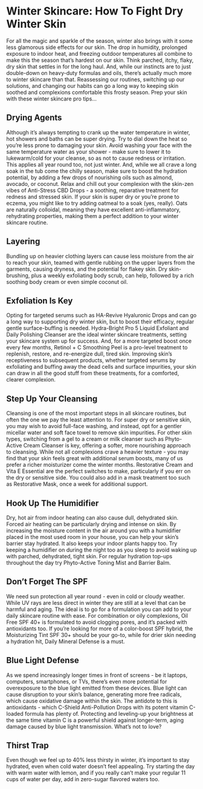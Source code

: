 # Winter Skincare: How To Fight Dry Winter Skin

For all the magic and sparkle of the season, winter also brings with it some less glamorous side effects for our skin. The drop in humidity, prolonged exposure to indoor heat, and freezing outdoor temperatures all combine to make this the season that’s hardest on our skin. Think parched, itchy, flaky, dry skin that settles in for the long haul. And, while our instincts are to just double-down on heavy-duty formulas and oils, there’s actually much more to winter skincare than that. Reassessing our routines, switching up our solutions, and changing our habits can go a long way to keeping skin soothed and complexions comfortable this frosty season.
Prep your skin with these winter skincare pro tips...

## Drying Agents

Although it’s always tempting to crank up the water temperature in winter, hot showers and baths can be super drying. Try to dial down the heat so you’re less prone to damaging your skin. Avoid washing your face with the same temperature water as your shower - make sure to lower it to lukewarm/cold for your cleanse, so as not to cause redness or irritation. This applies all year round too, not just winter.
And, while we all crave a long soak in the tub come the chilly season, make sure to boost the hydration potential, by adding a few drops of nourishing oils such as almond, avocado, or coconut. Relax and chill out your complexion with the skin-zen vibes of Anti-Stress CBD Drops - a soothing, reparative treatment for redness and stressed skin. If your skin is super dry or you’re prone to eczema, you might like to try adding oatmeal to a soak (yes, really). Oats are naturally colloidal, meaning they have excellent anti-inflammatory, rehydrating properties, making them a perfect addition to your winter skincare routine.

## Layering

Bundling up on heavier clothing layers can cause less moisture from the air to reach your skin, teamed with gentle rubbing on the upper layers from the garments, causing dryness, and the potential for flakey skin. Dry skin-brushing, plus a weekly exfoliating body scrub, can help, followed by a rich soothing body cream or even simple coconut oil.

## Exfoliation Is Key

Opting for targeted serums such as HA-Revive Hyaluronic Drops and can go a long way to supporting dry winter skin, but to boost their efficacy, regular gentle surface-buffing is needed. Hydra-Bright Pro 5 Liquid Exfoliant and Daily Polishing Cleanser are the ideal winter skincare treatments, setting your skincare system up for success. And, for a more targeted boost once every few months, Retinol + C Smoothing Peel is a pro-level treatment to replenish, restore, and re-energize dull, tired skin. Improving skin’s receptiveness to subsequent products, whether targeted serums by exfoliating and buffing away the dead cells and surface impurities, your skin can draw in all the good stuff from these treatments, for a comforted, clearer complexion.

## Step Up Your Cleansing

Cleansing is one of the most important steps in all skincare routines, but often the one we pay the least attention to. For super dry or sensitive skin, you may wish to avoid full-face washing, and instead, opt for a gentler micellar water and soft face towel to remove skin impurities. For other skin types, switching from a gel to a cream or milk cleanser such as Phyto-Active Cream Cleanser is key, offering a softer, more nourishing approach to cleansing. While not all complexions crave a heavier texture - you may find that your skin feels great with additional serum boosts, many of us prefer a richer moisturizer come the winter months. Restorative Cream and Vita E Essential are the perfect switches to make, particularly if you err on the dry or sensitive side. You could also add in a mask treatment too such as Restorative Mask, once a week for additional support.

## Hook Up The Humidifier

Dry, hot air from indoor heating can also cause dull, dehydrated skin. Forced air heating can be particularly drying and intense on skin. By increasing the moisture content in the air around you with a humidifier placed in the most used room in your house, you can help your skin’s barrier stay hydrated. It also keeps your indoor plants happy too. Try keeping a humidifier on during the night too as you sleep to avoid waking up with parched, dehydrated, tight skin. For regular hydration top-ups throughout the day try Phyto-Active Toning Mist and Barrier Balm.

## Don’t Forget The SPF

We need sun protection all year round - even in cold or cloudy weather. While UV rays are less direct in winter they are still at a level that can be harmful and aging. The ideal is to go for a formulation you can add to your daily skincare routine with ease. For combination or oily complexions, Oil Free SPF 40+ is formulated to avoid clogging pores, and it’s packed with antioxidants too. If you’re looking for more of a color-boost SPF hybrid, the Moisturizing Tint SPF 30+ should be your go-to, while for drier skin needing a hydration hit, Daily Mineral Defense is a must.

## Blue Light Defense

As we spend increasingly longer times in front of screens - be it laptops, computers, smartphones, or TVs, there’s even more potential for overexposure to the blue light emitted from these devices. Blue light can cause disruption to your skin’s balance, generating more free radicals, which cause oxidative damage within the skin. The antidote to this is antioxidants - which C-Shield Anti-Pollution Drops with its potent vitamin C-loaded formula has plenty of. Protecting and leveling-up your brightness at the same time vitamin C is a powerful shield against longer-term, aging damage caused by blue light transmission. What’s not to love?

## Thirst Trap

Even though we feel up to 40% less thirsty in winter, it’s important to stay hydrated, even when cold water doesn’t feel appealing. Try starting the day with warm water with lemon, and if you really can’t make your regular 11 cups of water per day, add in zero-sugar flavored waters too.
